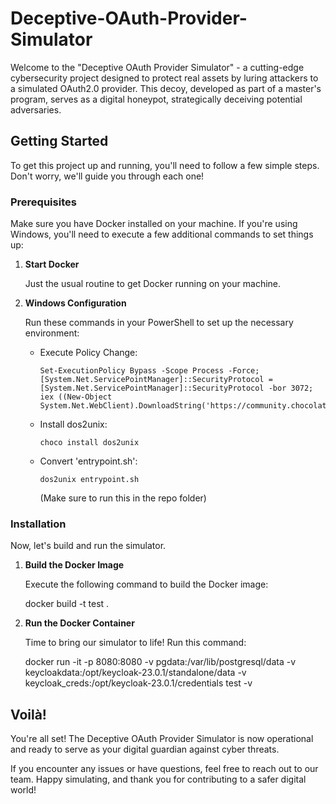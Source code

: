 # Deceptive-OAuth-Provider-Simulator

Welcome to the "Deceptive OAuth Provider Simulator" - a cutting-edge cybersecurity project designed to protect real assets by luring attackers to a simulated OAuth2.0 provider. This decoy, developed as part of a master's program, serves as a digital honeypot, strategically deceiving potential adversaries.

## Getting Started

To get this project up and running, you'll need to follow a few simple steps. Don't worry, we'll guide you through each one!

### Prerequisites

Make sure you have Docker installed on your machine. If you're using Windows, you'll need to execute a few additional commands to set things up:

1. **Start Docker**

   Just the usual routine to get Docker running on your machine.

2. **Windows Configuration**

   Run these commands in your PowerShell to set up the necessary environment:

   - Execute Policy Change:
     ```
     Set-ExecutionPolicy Bypass -Scope Process -Force; [System.Net.ServicePointManager]::SecurityProtocol = [System.Net.ServicePointManager]::SecurityProtocol -bor 3072; iex ((New-Object System.Net.WebClient).DownloadString('https://community.chocolatey.org/install.ps1'))
     ```

   - Install dos2unix:
     ```
     choco install dos2unix
     ```

   - Convert 'entrypoint.sh':
     ```
     dos2unix entrypoint.sh
     ```
     (Make sure to run this in the repo folder)

### Installation

Now, let's build and run the simulator.

1. **Build the Docker Image**

   Execute the following command to build the Docker image:

   docker build -t test .

2. **Run the Docker Container**

   Time to bring our simulator to life! Run this command:

   docker run -it -p 8080:8080 -v pgdata:/var/lib/postgresql/data -v keycloakdata:/opt/keycloak-23.0.1/standalone/data -v keycloak_creds:/opt/keycloak-23.0.1/credentials test -v

## Voilà!

You're all set! The Deceptive OAuth Provider Simulator is now operational and ready to serve as your digital guardian against cyber threats.

If you encounter any issues or have questions, feel free to reach out to our team. Happy simulating, and thank you for contributing to a safer digital world!
